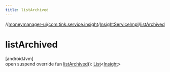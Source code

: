 ```yaml
---
title: listArchived
---
```

//[moneymanager-ui](../../../index.html)/[com.tink.service.insight](../index.html)/[InsightServiceImpl](index.html)/[listArchived](list-archived.html)



# listArchived



[androidJvm]\
open suspend override fun [listArchived](list-archived.html)(): [List](https://kotlinlang.org/api/latest/jvm/stdlib/kotlin.collections/-list/index.html)&lt;[Insight](../../com.tink.model.insights/-insight/index.html)&gt;




